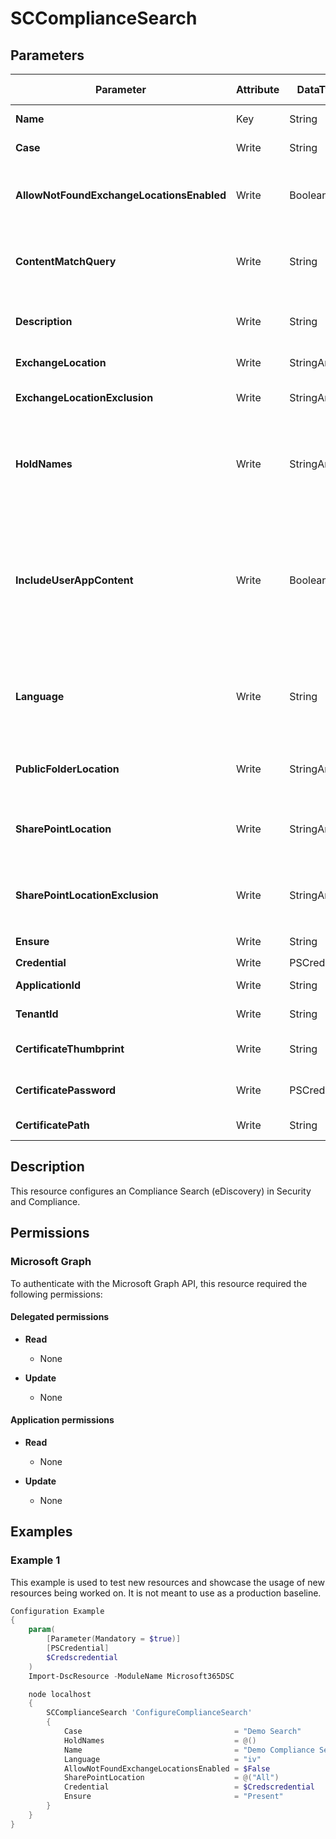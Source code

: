 ﻿# SCComplianceSearch

## Parameters

| Parameter | Attribute | DataType | Description | Allowed Values |
| --- | --- | --- | --- | --- |
| **Name** | Key | String | The Name parameter specifies the unique name of the complaiance tag. | |
| **Case** | Write | String | Compliance Case (eDiscovery) that this Search is associated with | |
| **AllowNotFoundExchangeLocationsEnabled** | Write | Boolean | The AllowNotFoundExchangeLocationsEnabled parameter specifies whether to include mailboxes other than regular user mailboxes in the compliance search. | |
| **ContentMatchQuery** | Write | String | The ContentMatchQuery parameter specifies a content search filter. This parameter uses a text search string or a query that's formatted by using the Keyword Query Language (KQL). | |
| **Description** | Write | String | The Description parameter specifies an optional description for the compliance search. If the value contains spaces, enclose the value in quotation marks. | |
| **ExchangeLocation** | Write | StringArray[] | The ExchangeLocation parameter specifies the mailboxes to include. | |
| **ExchangeLocationExclusion** | Write | StringArray[] | This parameter specifies the mailboxes to exclude when you use the value All for the ExchangeLocation parameter. | |
| **HoldNames** | Write | StringArray[] | The HoldNames parameter specifies that the content locations that have been placed on hold in the specified eDiscovery case will be searched. You use the value All for this parameter. You also need to specify the name of an eDiscovery case by using the Case parameter. | |
| **IncludeUserAppContent** | Write | Boolean | The IncludeUserAppContent parameter specifies that you want to search the cloud-based storage location for users who don't have a regular Office 365 user account in your organization. These types of users include users without an Exchange Online license who use Office applications, Office 365 guest users, and on-premises users whose identity is synchronized with your Office 365 organization. | |
| **Language** | Write | String | The Language parameter specifies the language for the compliance search. Valid input for this parameter is a supported culture code value from the Microsoft .NET Framework CultureInfo class. For example, da-DK for Danish or ja-JP for Japanese. | |
| **PublicFolderLocation** | Write | StringArray[] | The PublicFolderLocation parameter specifies that you want to include all public folders in the search. You use the value All for this parameter. | |
| **SharePointLocation** | Write | StringArray[] | The SharePointLocation parameter specifies the SharePoint Online sites to include. You identify the site by its URL value, or you can use the value All to include all sites. | |
| **SharePointLocationExclusion** | Write | StringArray[] | This parameter specifies the SharePoint Online sites to exclude when you use the value All for the SharePointLocation parameter. You identify the site by its URL value. | |
| **Ensure** | Write | String | Specify if this search should exist or not. | `Present`, `Absent` |
| **Credential** | Write | PSCredential | Credentials of the Global Admin Account | |
| **ApplicationId** | Write | String | Id of the Azure Active Directory application to authenticate with. | |
| **TenantId** | Write | String | Id of the Azure Active Directory tenant used for authentication. | |
| **CertificateThumbprint** | Write | String | Thumbprint of the Azure Active Directory application's authentication certificate to use for authentication. | |
| **CertificatePassword** | Write | PSCredential | Username can be made up to anything but password will be used for CertificatePassword | |
| **CertificatePath** | Write | String | Path to certificate used in service principal usually a PFX file. | |

## Description

This resource configures an Compliance Search (eDiscovery) in Security and Compliance.

## Permissions

### Microsoft Graph

To authenticate with the Microsoft Graph API, this resource required the following permissions:

#### Delegated permissions

- **Read**

    - None

- **Update**

    - None

#### Application permissions

- **Read**

    - None

- **Update**

    - None

## Examples

### Example 1

This example is used to test new resources and showcase the usage of new resources being worked on.
It is not meant to use as a production baseline.

```powershell
Configuration Example
{
    param(
        [Parameter(Mandatory = $true)]
        [PSCredential]
        $Credscredential
    )
    Import-DscResource -ModuleName Microsoft365DSC

    node localhost
    {
        SCComplianceSearch 'ConfigureComplianceSearch'
        {
            Case                                  = "Demo Search"
            HoldNames                             = @()
            Name                                  = "Demo Compliance Search"
            Language                              = "iv"
            AllowNotFoundExchangeLocationsEnabled = $False
            SharePointLocation                    = @("All")
            Credential                            = $Credscredential
            Ensure                                = "Present"
        }
    }
}
```

